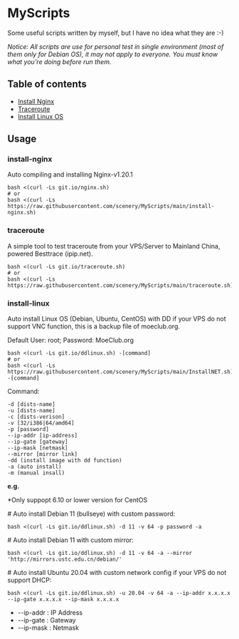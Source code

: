 # MyScripts

Some useful scripts written by myself, but I have no idea what they are :-)

_Notice: All scripts are use for personal test in single environment (most of them only for Debian OS), it may not apply to everyone. You must know what you're doing before run them._

## Table of contents

* [Install Nginx](#install-nginx)
* [Traceroute](#traceroute)
* [Install Linux OS](#install-linux)


## Usage

### install-nginx

Auto compiling and installing Nginx-v1.20.1
```
bash <(curl -Ls git.io/nginx.sh)
# or
bash <(curl -Ls https://raw.githubusercontent.com/scenery/MyScripts/main/install-nginx.sh)
```

### traceroute

A simple tool to test traceroute from your VPS/Server to Mainland China, powered Besttrace (ipip.net).
```
bash <(curl -Ls git.io/traceroute.sh)
# or
bash <(curl -Ls https://raw.githubusercontent.com/scenery/MyScripts/main/traceroute.sh)
```

### install-linux

Auto install Linux OS (Debian, Ubuntu, CentOS) with DD if your VPS do not support VNC function, this is a backup file of moeclub.org.

Default User: root; Password: MoeClub.org

```
bash <(curl -Ls git.io/ddlinux.sh) -[command]
# or
bash <(curl -Ls https://raw.githubusercontent.com/scenery/MyScripts/main/InstallNET.sh) -[command]
```

Command:
```
-d [dists-name]
-u [dists-name]
-c [dists-verison]
-v [32/i386|64/amd64]
-p [password]
--ip-addr [ip-address]
--ip-gate [gateway]
--ip-mask [netmask]
--mirror [mirror link]
-dd (install image with dd function)
-a (auto install)
-m (manual insall)
```

**e.g.**

\*Only suppopt 6.10 or lower version for CentOS

\# Auto install Debian 11 (bullseye) with custom password:
```
bash <(curl -Ls git.io/ddlinux.sh) -d 11 -v 64 -p password -a
```

\# Auto install Debian 11 with custom mirror:
```
bash <(curl -Ls git.io/ddlinux.sh) -d 11 -v 64 -a --mirror 'http://mirrors.ustc.edu.cn/debian/'
```

\# Auto install Ubuntu 20.04 with custom network config if your VPS do not support DHCP:
```
bash <(curl -Ls git.io/ddlinux.sh) -u 20.04 -v 64 -a --ip-addr x.x.x.x --ip-gate x.x.x.x --ip-mask x.x.x.x
```

* --ip-addr : IP Address
* --ip-gate : Gateway
* --ip-mask : Netmask

